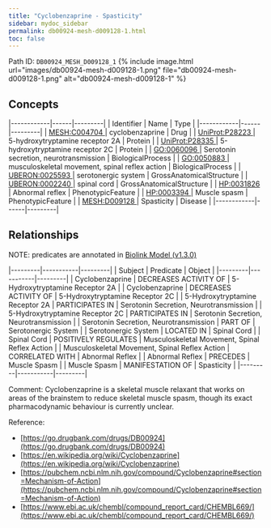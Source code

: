 ```yaml
---
title: "Cyclobenzaprine - Spasticity"
sidebar: mydoc_sidebar
permalink: db00924-mesh-d009128-1.html
toc: false 
---
```



Path ID: `DB00924_MESH_D009128_1`
{% include image.html url="images/db00924-mesh-d009128-1.png" file="db00924-mesh-d009128-1.png" alt="db00924-mesh-d009128-1" %}

## Concepts

|------------|------|---------|
| Identifier | Name | Type    |
|------------|------|---------|
| <a href="https://identifiers.org/MESH:C004704">MESH:C004704 </a> | cyclobenzaprine | Drug |
| <a href="https://identifiers.org/UniProt:P28223">UniProt:P28223 </a> | 5-hydroxytryptamine receptor 2A | Protein |
| <a href="https://identifiers.org/UniProt:P28335">UniProt:P28335 </a> | 5-hydroxytryptamine receptor 2C | Protein |
| <a href="https://identifiers.org/GO:0060096">GO:0060096 </a> | Serotonin secretion, neurotransmission | BiologicalProcess |
| <a href="https://identifiers.org/GO:0050883">GO:0050883 </a> | musculoskeletal movement, spinal reflex action | BiologicalProcess |
| <a href="https://identifiers.org/UBERON:0025593">UBERON:0025593 </a> | serotonergic system | GrossAnatomicalStructure |
| <a href="https://identifiers.org/UBERON:0002240">UBERON:0002240 </a> | spinal cord | GrossAnatomicalStructure |
| <a href="https://identifiers.org/HP:0031826">HP:0031826 </a> | Abnormal reflex | PhenotypicFeature |
| <a href="https://identifiers.org/HP:0003394">HP:0003394 </a> | Muscle spasm | PhenotypicFeature |
| <a href="https://identifiers.org/MESH:D009128">MESH:D009128 </a> | Spasticity | Disease |
|------------|------|---------|

## Relationships


NOTE: predicates are annotated in <a href="https://github.com/biolink/biolink-model/releases/tag/v1.3.0">Biolink Model (v1.3.0)</a>

|---------|-----------|---------|
| Subject | Predicate | Object  |
|---------|-----------|---------|
| Cyclobenzaprine | DECREASES ACTIVITY OF | 5-Hydroxytryptamine Receptor 2A |
| Cyclobenzaprine | DECREASES ACTIVITY OF | 5-Hydroxytryptamine Receptor 2C |
| 5-Hydroxytryptamine Receptor 2A | PARTICIPATES IN | Serotonin Secretion, Neurotransmission |
| 5-Hydroxytryptamine Receptor 2C | PARTICIPATES IN | Serotonin Secretion, Neurotransmission |
| Serotonin Secretion, Neurotransmission | PART OF | Serotonergic System |
| Serotonergic System | LOCATED IN | Spinal Cord |
| Spinal Cord | POSITIVELY REGULATES | Musculoskeletal Movement, Spinal Reflex Action |
| Musculoskeletal Movement, Spinal Reflex Action | CORRELATED WITH | Abnormal Reflex |
| Abnormal Reflex | PRECEDES | Muscle Spasm |
| Muscle Spasm | MANIFESTATION OF | Spasticity |
|---------|-----------|---------|

Comment: Cyclobenzaprine is a skeletal muscle relaxant that works on areas of the brainstem to reduce skeletal muscle spasm, though its exact pharmacodynamic behaviour is currently unclear.

Reference: 
  - [https://go.drugbank.com/drugs/DB00924](https://go.drugbank.com/drugs/DB00924)
  - [https://en.wikipedia.org/wiki/Cyclobenzaprine](https://en.wikipedia.org/wiki/Cyclobenzaprine)
  - [https://pubchem.ncbi.nlm.nih.gov/compound/Cyclobenzaprine#section=Mechanism-of-Action](https://pubchem.ncbi.nlm.nih.gov/compound/Cyclobenzaprine#section=Mechanism-of-Action)
  - [https://www.ebi.ac.uk/chembl/compound_report_card/CHEMBL669/](https://www.ebi.ac.uk/chembl/compound_report_card/CHEMBL669/)
